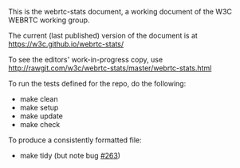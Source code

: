 This is the webrtc-stats document, a working document of the W3C
WEBRTC working group.

The current (last published) version of the document is at https://w3c.github.io/webrtc-stats/

To see the editors' work-in-progress copy, use http://rawgit.com/w3c/webrtc-stats/master/webrtc-stats.html

To run the tests defined for the repo, do the following:
* make clean
* make setup
* make update
* make check

To produce a consistently formatted file:
* make tidy (but note bug [#263](https://github.com/w3c/webrtc-stats/issues/263))
